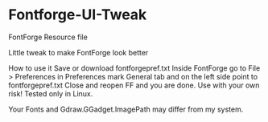 # Fontforge-UI-Tweak
FontForge Resource file

 Little tweak to make FontForge look better

How to use it
Save or download fontforgepref.txt
Inside FontForge go to File > Preferences 
in Preferences mark General tab and on the left side point to fontforgepref.txt
Close and reopen FF and you are done. Use with your own risk! 
Tested only in Linux.

Your Fonts and Gdraw.GGadget.ImagePath may differ from my system.
